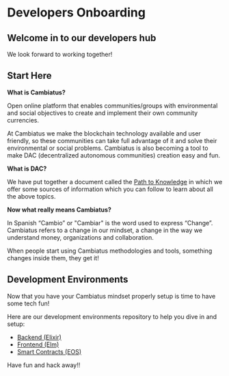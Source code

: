 # Developers Onboarding

## Welcome in to our developers hub 

We look forward to working together!

## Start Here 

**What is Cambiatus?**

Open online platform that enables communities/groups with environmental and social objectives to create and implement their own community currencies. 

At Cambiatus we make the blockchain technology available and user friendly, so these communities can take full advantage of it and solve their environmental or social problems. Cambiatus is also becoming a tool to make DAC (decentralized autonomous communities) creation easy and fun. 

**What is DAC?**

We have put together a document called the [Path to Knowledge](https://docs.google.com/document/d/1cKmTSR9VpPkYyD-uhpnnAuF4JITGWSu6X5BP9le1yMw/edit) in which we offer some sources of information which you can follow to learn about all the above topics. 

**Now what really means Cambiatus?**

In Spanish “Cambio” or "Cambiar" is the word used to express “Change”.  Cambiatus refers to a change in our mindset, a change in the way we understand money, organizations and collaboration. 

When people start using Cambiatus methodologies and tools, something changes inside them, they get it! 

## Development Environments

Now that you have your Cambiatus mindset properly setup is time to have some tech fun!

Here are our development environments repository to help you dive in and setup:

- [Backend (Elixir)](https://github.com/cambiatus/backend)
- [Frontend (Elm)](https://github.com/cambiatus/frontend)
- [Smart Contracts (EOS)](https://github.com/cambiatus/contracts)

Have fun and hack away!!
